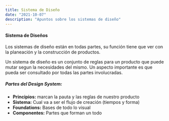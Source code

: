 ```yaml
---
title: Sistema de Diseño
date: "2021-10-07" 
description: "Apuntos sobre los sistemas de diseño"
---
```

<!-- date: año-mes-día -->

#### Sistema de Diseños

Los sistemas de diseño están en todas partes, su función tiene que ver con la planeación y la construcción de productos.

Un sistema de diseño es un conjunto de reglas para un producto que puede mutar segun la necesidades del mismo. Un aspecto importante es que pueda ser consultado por todas las partes involucradas.

##### Partes del Design System:
  - **Principios:** marcan la pauta y las reglas de nuestro producto
  - **Sistema:** Cual va a ser el flujo de creación (tiempos y forma)
  - **Foundations:** Bases de todo lo visual
  - **Componentes:** Partes que forman un todo

